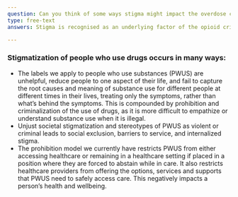 ```yaml
---
question: Can you think of some ways stigma might impact the overdose crisis for people who use substances (PWUS)?
type: free-text
answers: Stigma is recognised as an underlying factor of the opioid crisis in Canada.

---
```

<!--- This is where question-level feedback goes -->
### Stigmatization of people who use drugs occurs in many ways:
- The labels we apply to people who use substances (PWUS) are unhelpful, reduce people to one aspect of their life, and fail to capture the root causes and meaning of substance use  for different people at different times in their lives, treating only the symptoms, rather than what’s behind the symptoms. This is compounded by prohibition and criminalization of the use of drugs, as it is more difficult to empathize or understand substance use when it is illegal.
- Unjust societal stigmatization and stereotypes of PWUS as violent or criminal leads to social exclusion, barriers to service, and internalized stigma.
- The prohibition model we currently have restricts PWUS from either accessing healthcare or remaining in a healthcare setting if placed in a position where they are forced to abstain while in care. It also restricts healthcare providers from offering the options, services and supports that PWUS need to safely access care. This negatively impacts a person’s health and wellbeing.



